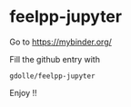 # feelpp-jupyter

Go to https://mybinder.org/

Fill the github entry with

```
gdolle/feelpp-jupyter
```

Enjoy !!
